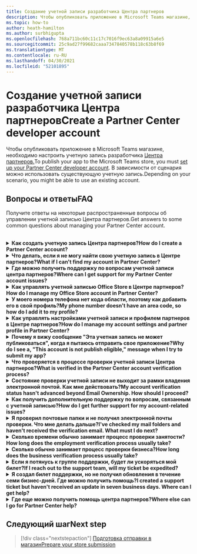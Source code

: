 ```yaml
---
title: Создание учетной записи разработчика Центра партнеров
description: Чтобы опубликовать приложение в Microsoft Teams магазине, вам потребуется учетная запись разработчика Центра партнеров.
ms.topic: how-to
author: heath-hamilton
ms.author: surbhigupta
ms.openlocfilehash: 768a711bc60c11c17c7016f9ec63a8a09915a6e5
ms.sourcegitcommit: 25c9ad27f99682caaa7347840578b118c63b8f69
ms.translationtype: MT
ms.contentlocale: ru-RU
ms.lasthandoff: 04/30/2021
ms.locfileid: "52101895"
---
```

# <a name="create-a-partner-center-developer-account"></a><span data-ttu-id="68964-103">Создание учетной записи разработчика Центра партнеров</span><span class="sxs-lookup"><span data-stu-id="68964-103">Create a Partner Center developer account</span></span>

<span data-ttu-id="68964-104">Чтобы опубликовать приложение в Microsoft Teams магазине, необходимо настроить учетную запись разработчика [Центра партнеров.](https://docs.microsoft.com/office/dev/store/open-a-developer-account)</span><span class="sxs-lookup"><span data-stu-id="68964-104">To publish your app to the Microsoft Teams store, you must [set up your Partner Center developer account](https://docs.microsoft.com/office/dev/store/open-a-developer-account).</span></span> <span data-ttu-id="68964-105">В зависимости от сценария можно использовать существующую учетную запись.</span><span class="sxs-lookup"><span data-stu-id="68964-105">Depending on your scenario, you might be able to use an existing account.</span></span>

## <a name="faq"></a><span data-ttu-id="68964-106">Вопросы и ответы</span><span class="sxs-lookup"><span data-stu-id="68964-106">FAQ</span></span>

<span data-ttu-id="68964-107">Получите ответы на некоторые распространенные вопросы об управлении учетной записью Центра партнеров.</span><span class="sxs-lookup"><span data-stu-id="68964-107">Get answers to some common questions about managing your Partner Center account.</span></span>

<br>

<details>

<summary><span data-ttu-id="68964-108"><b>Как создать учетную запись Центра партнеров?</b></span><span class="sxs-lookup"><span data-stu-id="68964-108"><b>How do I create a Partner Center account?</b></span></span></summary>

<span data-ttu-id="68964-109">Можно создать учетную запись Центра партнеров одним из следующих способов:</span><span class="sxs-lookup"><span data-stu-id="68964-109">You can create a Partner Center account one of the following ways:</span></span>

* <span data-ttu-id="68964-110">Если у вас нет учетной записи Microsoft Network, создайте учетную запись с помощью страницы регистрации [Центра партнеров.](/office/dev/store/open-a-developer-account#create-an-account-using-the-partner-center-enrollment-page)</span><span class="sxs-lookup"><span data-stu-id="68964-110">If you're new to Partner Center and don't have a Microsoft Network Account, [create an account using the Partner Center enrollment page](/office/dev/store/open-a-developer-account#create-an-account-using-the-partner-center-enrollment-page).</span></span>
* <span data-ttu-id="68964-111">Если вы уже зарегистрированы в партнерской сети Майкрософт, создайте учетную запись непосредственно из Центра партнеров с помощью существующих регистраций в Центре партнеров [Майкрософт.](/office/dev/store/open-a-developer-account#create-an-account-using-an-existing-partner-center-enrollment)</span><span class="sxs-lookup"><span data-stu-id="68964-111">If you're already enrolled in the Microsoft Partner Network, [create an account directly from Partner Center using existing Microsoft Partner Center enrollments](/office/dev/store/open-a-developer-account#create-an-account-using-an-existing-partner-center-enrollment).</span></span>

<br>

</details>

<details>

<summary><span data-ttu-id="68964-112"><b>Что делать, если я не могу найти свою учетную запись в Центре партнеров?</b></span><span class="sxs-lookup"><span data-stu-id="68964-112"><b>What if I can't find my account in Partner Center?</b></span></span></summary>

<span data-ttu-id="68964-113">Откройте билет [поддержки Центра партнеров](https://partner.microsoft.com/support/v2/?stage=1) и выберите следующее:</span><span class="sxs-lookup"><span data-stu-id="68964-113">Open a [Partner Center support ticket](https://partner.microsoft.com/support/v2/?stage=1) and select the following:</span></span>

| <span data-ttu-id="68964-114">Меню</span><span class="sxs-lookup"><span data-stu-id="68964-114">Menu</span></span> | <span data-ttu-id="68964-115">Вариант</span><span class="sxs-lookup"><span data-stu-id="68964-115">Option</span></span> |
| -------   | -------  |
|<span data-ttu-id="68964-116">Category</span><span class="sxs-lookup"><span data-stu-id="68964-116">Category</span></span>| <span data-ttu-id="68964-117">Коммерческий маркетплейс</span><span class="sxs-lookup"><span data-stu-id="68964-117">Commercial Marketplace</span></span>|
| <span data-ttu-id="68964-118">Тема</span><span class="sxs-lookup"><span data-stu-id="68964-118">Topic</span></span> | <span data-ttu-id="68964-119">Общая справка по рынку и вопросы о том, как их задать</span><span class="sxs-lookup"><span data-stu-id="68964-119">General Marketplace Help and How-to questions</span></span> |
| <span data-ttu-id="68964-120">Subtopic</span><span class="sxs-lookup"><span data-stu-id="68964-120">Subtopic</span></span>| <span data-ttu-id="68964-121">Надстройка Office</span><span class="sxs-lookup"><span data-stu-id="68964-121">Office add-in</span></span> |

<br>

</details>

<details>

<summary><span data-ttu-id="68964-122"><b>Где можно получить поддержку по вопросам учетной записи центра партнеров?</b></span><span class="sxs-lookup"><span data-stu-id="68964-122"><b>Where can I get support for my Partner Center account issues?</b></span></span></summary>

<span data-ttu-id="68964-123">Чтобы найти [проблему, посетите](https://aka.ms/marketplacepublishersupport) страницу поддержки издателей.</span><span class="sxs-lookup"><span data-stu-id="68964-123">Visit the [publishers support page](https://aka.ms/marketplacepublishersupport) to search for your issue.</span></span> <span data-ttu-id="68964-124">Если рекомендации не полезны, создайте билет поддержки [Центра партнеров.](/azure/marketplace/partner-center-portal/support#how-to-open-a-support-ticket)</span><span class="sxs-lookup"><span data-stu-id="68964-124">If the guidance isn't helpful, create a [Partner Center support ticket](/azure/marketplace/partner-center-portal/support#how-to-open-a-support-ticket).</span></span>

<br>

</details>

<details>

<summary><span data-ttu-id="68964-125"><b>Как управлять учетной записью Office Store в Центре партнеров?</b></span><span class="sxs-lookup"><span data-stu-id="68964-125"><b>How do I manage my Office Store account in Partner Center?</b></span></span></summary>

<span data-ttu-id="68964-126">Сведения [об управлении учетной записью см. в центре партнеров.](/office/dev/store/manage-account-settings-and-profile)</span><span class="sxs-lookup"><span data-stu-id="68964-126">See [manage your account through Partner Center](/office/dev/store/manage-account-settings-and-profile) for information.</span></span>

<br>

</details>

<details>

<summary><span data-ttu-id="68964-127"><b>У моего номера телефона нет кода области, поэтому как добавить его в свой профиль?</b></span><span class="sxs-lookup"><span data-stu-id="68964-127"><b>My phone number doesn't have an area code, so how do I add it to my profile?</b></span></span></summary>

<span data-ttu-id="68964-128">Номер телефона имеет три части: код страны, код области и номер телефона.</span><span class="sxs-lookup"><span data-stu-id="68964-128">The phone number has three parts: country code, area code, and telephone number.</span></span> <span data-ttu-id="68964-129">Если номер телефона не содержит код области, оставьте второе поле пустым и заполните третье поле.</span><span class="sxs-lookup"><span data-stu-id="68964-129">If your phone number doesn't include an area code, leave the second box empty and complete the third box.</span></span>

<br>

</details>

<details>

<summary><span data-ttu-id="68964-130"><b>Как управлять настройками учетной записи и профилем партнеров в Центре партнеров?</b></span><span class="sxs-lookup"><span data-stu-id="68964-130"><b>How do I manage my account settings and partner profile in Partner Center?</b></span></span></summary>

<span data-ttu-id="68964-131">Сведения [об управлении настройками учетной записи и сведениями о профиле](/windows/uwp/publish/manage-account-settings-and-profile#additional-settings-and-info) см. в этой странице.</span><span class="sxs-lookup"><span data-stu-id="68964-131">See [manage account settings and profile info](/windows/uwp/publish/manage-account-settings-and-profile#additional-settings-and-info) for information.</span></span>

<br>

</details>

<details>

<summary><span data-ttu-id="68964-132"><b>Почему я вижу сообщение "Эта учетная запись не может публиковаться", когда я пытаюсь отправить свое приложение?</b></span><span class="sxs-lookup"><span data-stu-id="68964-132"><b>Why do I see a, "This account is not publish eligible," message when I try to submit my app?</b></span></span></summary>

<span data-ttu-id="68964-133">Вы получили это сообщение об ошибке, так как состояние [проверки учетной](/partner-center/verification-responses) записи находится в ожидании.</span><span class="sxs-lookup"><span data-stu-id="68964-133">You received this error message because your [account verification status](/partner-center/verification-responses) is pending.</span></span> <span data-ttu-id="68964-134">Проверьте состояние в панели мониторинга Центра [партнеров.](https://partner.microsoft.com/dashboard)</span><span class="sxs-lookup"><span data-stu-id="68964-134">Check your status in the Partner Center [dashboard](https://partner.microsoft.com/dashboard).</span></span> <span data-ttu-id="68964-135">Выберите **значок Параметры** и выберите параметры разработчика > учетной записи **> учетной записи**.</span><span class="sxs-lookup"><span data-stu-id="68964-135">Select the **Settings** gear icon and choose **Developer settings > Account > Account settings**.</span></span>

![Состояние проверки Центра партнеров](~/assets/images/partner-center-verification-status.png)

<br>

</details>

<details>

<summary><span data-ttu-id="68964-137"><b>Что проверяется в процессе проверки учетной записи Центра партнеров?</b></span><span class="sxs-lookup"><span data-stu-id="68964-137"><b>What is verified in the Partner Center account verification process?</b></span></span></summary>

<span data-ttu-id="68964-138">Существует три области проверки: **владение электронной почтой,** **занятость** и **бизнес.**</span><span class="sxs-lookup"><span data-stu-id="68964-138">There are three verification areas, **Email Ownership**, **Employment**, and **Business**.</span></span> <span data-ttu-id="68964-139">Дополнительные сведения см. в [том, что проверяется и как реагировать.](/partner-center/verification-responses#what-is-verified-and-how-to-respond)</span><span class="sxs-lookup"><span data-stu-id="68964-139">For more information, see [what is verified and how to respond](/partner-center/verification-responses#what-is-verified-and-how-to-respond).</span></span>

<span data-ttu-id="68964-140">Если вы основной контакт, глобальный администратор или администратор учетной записи, вы можете отслеживать состояние проверки и отслеживать ход работы на странице профиля.</span><span class="sxs-lookup"><span data-stu-id="68964-140">If you're the primary contact, global admin, or account admin, you can monitor verification status and track progress on your profile page.</span></span>

<span data-ttu-id="68964-141">После завершения процесса проверки состояние вашей регистрации на странице профиля изменяется с *ожидающих* до *авторизованных*.</span><span class="sxs-lookup"><span data-stu-id="68964-141">Once verification process is complete, the status of your enrollment on the profile page changes from *pending* to *authorized*.</span></span> <span data-ttu-id="68964-142">Затем основной контакт получает сообщение электронной почты от Корпорации Майкрософт в течение нескольких дней.</span><span class="sxs-lookup"><span data-stu-id="68964-142">The primary contact then receives an email from Microsoft within a few business days.</span></span>

<br>

</details>

<details>

<summary><span data-ttu-id="68964-143"><b>Состояние проверки учетной записи не выходит за рамки владения электронной почтой. Как мне действовать?</b></span><span class="sxs-lookup"><span data-stu-id="68964-143"><b>My account verification status hasn't advanced beyond Email Ownership. How should I proceed?</b></span></span></summary>

<span data-ttu-id="68964-144">Во время **процесса проверки владения** электронной почтой основному контакту отправляется сообщение проверки.</span><span class="sxs-lookup"><span data-stu-id="68964-144">During the **Email Ownership** verification process, a verification email is sent to the primary contact.</span></span> <span data-ttu-id="68964-145">Проверьте ваш основной почтовый ящик контакта для электронной почты из **maccount@microsoft.com** с необходимой строкой **темы Действие:** Проверка учетной записи электронной почты в Корпорации Майкрософт и завершить процесс проверки электронной почты.</span><span class="sxs-lookup"><span data-stu-id="68964-145">Check your primary contact inbox for an email from **maccount@microsoft.com** with the subject line **Action needed: Verify your email account with Microsoft** and complete the email verification process.</span></span> <span data-ttu-id="68964-146">Сообщение о проверке отправляется на адрес, указанный в настройках учетной записи Центра партнеров.</span><span class="sxs-lookup"><span data-stu-id="68964-146">The verification email is sent to the address listed on your Partner Center account settings.</span></span>

<span data-ttu-id="68964-147">Помните следующее о процессе проверки электронной почты:</span><span class="sxs-lookup"><span data-stu-id="68964-147">Remember the following about the email verification process:</span></span>

* <span data-ttu-id="68964-148">Ссылка проверки электронной почты действительна только в течение семи дней.</span><span class="sxs-lookup"><span data-stu-id="68964-148">The email verification link is only valid for seven days.</span></span>
* <span data-ttu-id="68964-149">Вы можете запросить повторное отправку электронной почты, посетив страницу профиля партнера и выбрав ссылку электронной почты проверки **Resend.**</span><span class="sxs-lookup"><span data-stu-id="68964-149">You can request to resend the email by visiting your partner profile page and selecting the **Resend verification email** link.</span></span>
* <span data-ttu-id="68964-150">Чтобы обеспечить получение электронной почты, microsoft.com в качестве безопасного домена и проверьте нежелательные папки электронной почты. </span><span class="sxs-lookup"><span data-stu-id="68964-150">To ensure you receive the email, safe-list **microsoft.com** as a secure domain and check your junk email folders.</span></span>

<br>

</details>

<details>

<summary><span data-ttu-id="68964-151"><b>Как получить дополнительную поддержку по вопросам, связанным с учетной записью?</b></span><span class="sxs-lookup"><span data-stu-id="68964-151"><b>How do I get further support for my account-related issues?</b></span></span></summary>

<span data-ttu-id="68964-152">Сведения [см. в поддержку программы Коммерческий рынок в Центре партнеров.](/azure/marketplace/partner-center-portal/support)</span><span class="sxs-lookup"><span data-stu-id="68964-152">See [support for the Commercial Marketplace program in Partner Center](/azure/marketplace/partner-center-portal/support) for information.</span></span>

<br>

</details>

<details>

<summary><span data-ttu-id="68964-153"><b>Я проверил почтовые папки и не получил электронной почты проверки. Что мне делать дальше?</b></span><span class="sxs-lookup"><span data-stu-id="68964-153"><b>I've checked my mail folders and haven't received the verification email. What must I do next?</b></span></span></summary>

<span data-ttu-id="68964-154">Попробуйте следующее:</span><span class="sxs-lookup"><span data-stu-id="68964-154">Try the following:</span></span>

* <span data-ttu-id="68964-155">Проверьте папку нежелательной или нежелательной почты.</span><span class="sxs-lookup"><span data-stu-id="68964-155">Check your junk or spam folder.</span></span>
* <span data-ttu-id="68964-156">Очистить кэш браузера, перейдите на панель мониторинга учетной записи Центра партнеров и выберите электронную почту проверки **Resend.**</span><span class="sxs-lookup"><span data-stu-id="68964-156">Clear the browser cache, go to your Partner Center account dashboard, and select **Resend verification email**.</span></span>
* <span data-ttu-id="68964-157">Попробуйте получить доступ к ссылке **электронной почты проверки Resend** из другого браузера.</span><span class="sxs-lookup"><span data-stu-id="68964-157">Try accessing the **Resend verification email** link from a different browser.</span></span>
* <span data-ttu-id="68964-158">Работайте с ИТ-отделом, чтобы убедиться, что электронные письма проверки не заблокированы сервером электронной почты.</span><span class="sxs-lookup"><span data-stu-id="68964-158">Work with your IT department to ensure that the verification emails are not blocked by your email server.</span></span>
* <span data-ttu-id="68964-159">Настройте фильтр нежелательной почты сервера, чтобы разрешить или безопасно перечислять все сообщения **электронной почты** из maccount@microsoft.com.</span><span class="sxs-lookup"><span data-stu-id="68964-159">Adjust your server's spam filter to allow or safe-list all emails from **maccount@microsoft.com**.</span></span>

<br>

</details>

<details>

<summary><span data-ttu-id="68964-160"><b>Сколько времени обычно занимает процесс проверки занятости?</b></span><span class="sxs-lookup"><span data-stu-id="68964-160"><b>How long does the employment verification process usually take?</b></span></span></summary>

<span data-ttu-id="68964-161">Если все представленные сведения верны, процесс проверки занятости занимает около двух часов.</span><span class="sxs-lookup"><span data-stu-id="68964-161">If all the submitted details are correct, the employment verification process takes about two hours to complete.</span></span>

<br>

</details>

<details>

<summary><span data-ttu-id="68964-162"><b>Сколько обычно занимает процесс проверки бизнеса?</b></span><span class="sxs-lookup"><span data-stu-id="68964-162"><b>How long does the business verification process usually take?</b></span></span></summary>

<span data-ttu-id="68964-163">Если все необходимые документы представлены, проверка бизнеса занимает от одного до двух бизнес-дней.</span><span class="sxs-lookup"><span data-stu-id="68964-163">If all the required documents are submitted, business verification takes one to two business days to complete.</span></span>

<br>

</details>

<details>

<summary><span data-ttu-id="68964-164"><b>Если я потянусь к группе поддержки, будет ли ускоряться мой билет?</b></span><span class="sxs-lookup"><span data-stu-id="68964-164"><b>If I reach out to the support team, will my ticket be expedited?</b></span></span></summary>

<span data-ttu-id="68964-165">Билеты на поддержку будут разрешены через неделю.</span><span class="sxs-lookup"><span data-stu-id="68964-165">Support tickets get resolved in a week.</span></span> <span data-ttu-id="68964-166">Ознакомьтесь с обновлениями, отправленным на адрес электронной почты, предоставленный при создании билета поддержки.</span><span class="sxs-lookup"><span data-stu-id="68964-166">Check for updates sent to the email you provided when creating the support ticket.</span></span>

<br>

</details>

<details>

<summary><span data-ttu-id="68964-167"><b>Я создал билет поддержки, но не получил обновления в течение семи бизнес-дней. Где можно получить помощь?</b></span><span class="sxs-lookup"><span data-stu-id="68964-167"><b>I created a support ticket but haven't received an update in seven business days. Where can I get help?</b></span></span></summary>

<span data-ttu-id="68964-168">Отправьте сообщение электронной <a href="mailto:teamsubm@microsoft.com">почты teamsubm@microsoft.com</a> со следующими сведениями:</span><span class="sxs-lookup"><span data-stu-id="68964-168">Send an email to <a href="mailto:teamsubm@microsoft.com">teamsubm@microsoft.com</a> with the following details:</span></span>

* <span data-ttu-id="68964-169">**Тема строки:** проблема учетной записи центра партнеров для *<your app name>*</span><span class="sxs-lookup"><span data-stu-id="68964-169">**Subject Line**: Partner Center Account Issue for *<your app name>*</span></span>
* <span data-ttu-id="68964-170">**Тело электронной почты:**</span><span class="sxs-lookup"><span data-stu-id="68964-170">**Email body**:</span></span>
    * <span data-ttu-id="68964-171">Номер билета поддержки</span><span class="sxs-lookup"><span data-stu-id="68964-171">Support ticket number</span></span>
    * <span data-ttu-id="68964-172">Ваш ИД продавца</span><span class="sxs-lookup"><span data-stu-id="68964-172">Your seller ID</span></span>
    * <span data-ttu-id="68964-173">Снимок экрана проблемы (по возможности)</span><span class="sxs-lookup"><span data-stu-id="68964-173">A screenshot of the issue (if possible)</span></span>

<br>

</details>

<details>

<summary><span data-ttu-id="68964-174"><b>Где еще можно получить помощь центра партнеров?</b></span><span class="sxs-lookup"><span data-stu-id="68964-174"><b>Where else can I go for Partner Center help?</b></span></span></summary>

<span data-ttu-id="68964-175">Следующие ресурсы также могут помочь:</span><span class="sxs-lookup"><span data-stu-id="68964-175">The following resources can also assist:</span></span>

* [<span data-ttu-id="68964-176">Microsoft 365 задаваемой области отправки приложений</span><span class="sxs-lookup"><span data-stu-id="68964-176">Microsoft 365 app submission FAQ</span></span>](/office/dev/store/appsource-submission-faq)
* [<span data-ttu-id="68964-177">Документация по коммерческим рынкам</span><span class="sxs-lookup"><span data-stu-id="68964-177">Commercial marketplace documentation</span></span>](/azure/marketplace/)

<br>

</details>

## <a name="next-step"></a><span data-ttu-id="68964-178">Следующий шаг</span><span class="sxs-lookup"><span data-stu-id="68964-178">Next step</span></span>

> [!div class="nextstepaction"]
> [<span data-ttu-id="68964-179">Подготовка отправки в магазин</span><span class="sxs-lookup"><span data-stu-id="68964-179">Prepare your store submission</span></span>](~/concepts/deploy-and-publish/appsource/prepare/submission-checklist.md)
